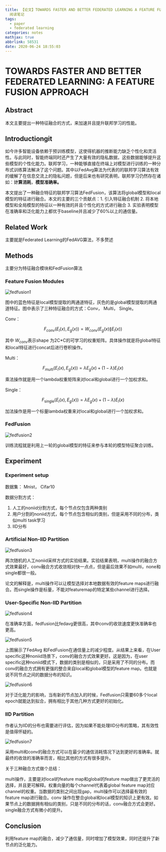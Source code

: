```yaml
---
title: 【论文】TOWARDS FASTER AND BETTER FEDERATED LEARNING A FEATURE FUSION APPROACH
  阅读笔记
tags:
  - paper
  - federated learning
categories: notes
mathjax: true
abbrlink: 58531
date: 2020-06-24 18:55:03
---
```

# TOWARDS FASTER AND BETTER FEDERATED LEARNING: A FEATURE FUSION APPROACH

## Abstract

本文主要提出一种特征融合的方式，来加速并且提升联邦学习的性能。

<!-- more -->

## Introductiongit

如今许多智能设备依赖于预训练模型，这使得机器的推断能力缺乏个性化和灵活性。与此同时，智能终端同时还产生了大量有效的隐私数据，这些数据能够提升这些模型的个性化能力。联邦学习，一种能够直接在终端上对模型进行训练的一种分布式训练算法解决了这个问题。其中以FedAvg算法为代表的的联邦学习算法有效的缓解了在信息交流上的隐私问题，但是后来也有研究表明，联邦学习仍然存在诸如：**计算消耗**，**模型准确率。**

本文提出了一种融合特征的联邦学习算法FedFusion，该算法将global模型和local模型的特征进行融合。本文的主要的三个贡献点：1. 引入特征融合机制 2. 将本地模型和全局模型的特征以一种有效的并且个性化的方式进行融合 3. 实验表明模型在准确率和泛化能力上都优于baseline并且减少了60%以上的通信量。

## Related Work

主要就是Federated Learning的FedAVG算法，不多赘述

## Methods

主要分为特征融合模块和FedFusion算法

### Feature Fusion Modules

![fedfusion1](http://cdn.ereebay.me/hexo/fedfusion1.png)

图中的蓝色特征是local模型提取的两通道特征，灰色的是global模型提取的两通道特征。图中表示了三种特征融合的方式：Conv， Multi， Single。

Conv：

$$F_{c o n v}\left(E_{l}(x), E_{g}(x)\right)=W_{c o n v}\left(E_{g}(x) \| E_{l}(x)\right)$$

其中 $W_{c o n v}$表示shape 为2C*C的可学习的权重矩阵。具体操作就是将global特征和local特征进行concat后进行卷积操作。

Multi：

$$F_{m u l t i}\left(E_{l}(x), E_{g}(x)\right)=\lambda E_{g}(x)+(1-\lambda) E_{l}(x)$$

乘法操作就是用一个lambda权重矩阵来对local和global进行一个加权求和。

Single：

$$F_{\text {single}}\left(E_{l}(x), E_{g}(x)\right)=\lambda E_{g}(x)+(1-\lambda) E_{l}(x)$$

加法操作是用一个标量lambda权重来对local和global进行一个加权求和。

### FedFusion

![fedfusion2](http://cdn.ereebay.me/hexo/fedfusion2.png)

训练流程就是利用上一轮的global模型的特征来参与本轮的模型特征聚合训练。

## Experiment

### Experiment setup

数据集： Mnist， Cifar10

数据分割方式：

1. 人工的noniid分割方式，每个节点仅包含两种类别
2. 用户分割的noniid方式，每个节点包含相似的类别，但是采用不同的分布，类似multi task学习
3. IID分布

### Artificial Non-IID Partition

![fedfusion3](http://cdn.ereebay.me/hexo/fedfusion3.png)

两次随机的人工noniid采样方式的实验结果。实验结果表明，multi操作的融合方式效果最好，conv融合方式收敛相对快一点点，但是最后效果不如multi，none和single都很一般。

论文的解释是，multi操作可以让模型选择对本地数据有效的feature maps进行融合。而single操作是标量，不能对featuremap的特定某些channel进行选择。

### User-Specific Non-IID Partition

![fedfusion4](http://cdn.ereebay.me/hexo/fedfusion4.png)

在准确率方面，fedfusion比fedavg更很高，其中conv的收敛速度更快准确率也更高。

![fedfusion5](http://cdn.ereebay.me/hexo/fedfusion5.png)

上图展示了FedAvg 和FedFusion在通信量上的减少程度。从结果上来看，在User specific这种noniid场景下，conv的融合方式效果更好。这是因为，在user specific这种noniid模式下，数据的类别是相似的，只是采用了不同的分布。而conv的融合方式拥有更强的整合来自local和global模型的feature map。也就是说不同节点之间的数据分布的知识。

![fedfusion6](http://cdn.ereebay.me/hexo/fedfusion6.png)

对于泛化能力的影响，当有新的节点加入的时候，Fedfusion只需要60多个local epoch就能达到拟合，拥有相比于其他几种方式更好的初始化。

### IID Partition

作者认为IID的分布也需要进行评估，因为如果不能处理IID分布的策略，其有效性是值得怀疑的。

![fedfusion7](http://cdn.ereebay.me/hexo/fedfusion7.png)

采用multi和conv的融合方式可以在最少的通信消耗情况下达到更好的准确率。就最终的收敛的准确率而言，相比其他的方式有很多提升。

关于三种融合方式做个总结：

multi操作，主要是对local的feature map和global的feature map做出了更灵活的选择，并且更可解释。权重向量的每个channel代表着global feature map对应channel的权重。当数据的类别之间出现gap，multi操作可以选择最有效的feature map进行融合。conv 操作在整合global和local模型的知识上更有效。如果节点上的数据拥有相似的类别，只是不同的分布的话，conv融合方式会更好。single融合方式有微小的提升。

## Conclusion

利用feature map的融合，减少了通信量，同时增加了模型效果，同时还提升了新节点的泛化能力。
